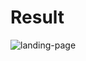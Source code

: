 # Result

![landing-page](https://github.com/fguilhermepll/threeJSImageRGBDisplacement/blob/main/bojack.gif)
